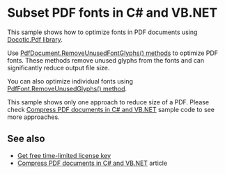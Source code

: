 # Subset PDF fonts in C# and VB.NET
This sample shows how to optimize fonts in PDF documents using [Docotic.Pdf library](https://bitmiracle.com/pdf-library/).

Use [PdfDocument.RemoveUnusedFontGlyphs() methods](https://bitmiracle.com/pdf-library/api/pdfdocument-removeunusedfontglyphs) to optimize PDF fonts. These methods remove unused glyphs from the fonts and can significantly reduce output file size.

You can also optimize individual fonts using [PdfFont.RemoveUnusedGlyphs() method](https://bitmiracle.com/pdf-library/api/pdffont-removeunusedglyphs).

This sample shows only one approach to reduce size of a PDF. Please check [Compress PDF documents in C# and VB.NET](/Samples/Compression/CompressAllTechniques) sample code to see more approaches.

## See also
* [Get free time-limited license key](https://bitmiracle.com/pdf-library/download-pdf-library.aspx)
* [Compress PDF documents in C# and VB.NET](https://bitmiracle.com/pdf-library/compress-pdf.aspx) article